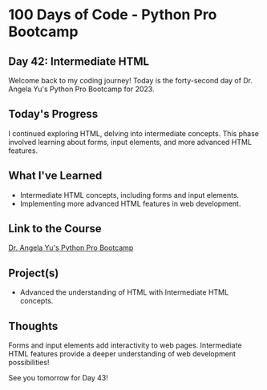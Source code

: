 # 100 Days of Code - Python Pro Bootcamp
## Day 42: Intermediate HTML

Welcome back to my coding journey! Today is the forty-second day of Dr. Angela Yu's Python Pro Bootcamp for 2023.

## Today's Progress
I continued exploring HTML, delving into intermediate concepts. This phase involved learning about forms, input elements, and more advanced HTML features.

## What I've Learned
- Intermediate HTML concepts, including forms and input elements.
- Implementing more advanced HTML features in web development.

## Link to the Course
[Dr. Angela Yu's Python Pro Bootcamp](https://www.udemy.com/course/100-days-of-code/)

## Project(s)
- Advanced the understanding of HTML with Intermediate HTML concepts.

## Thoughts
Forms and input elements add interactivity to web pages. Intermediate HTML features provide a deeper understanding of web development possibilities!

See you tomorrow for Day 43!
